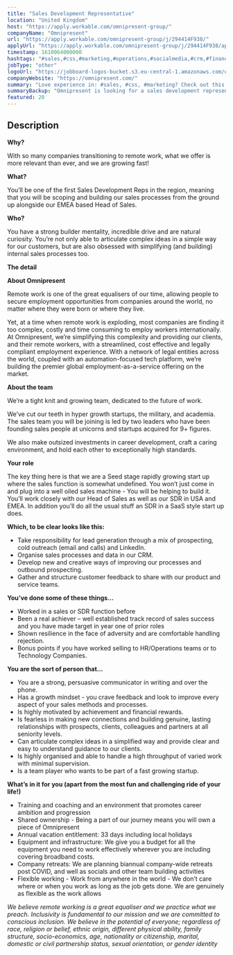 ```yaml
---
title: "Sales Development Representative"
location: "United Kingdom"
host: "https://apply.workable.com/omnipresent-group/"
companyName: "Omnipresent"
url: "https://apply.workable.com/omnipresent-group/j/294414F938/"
applyUrl: "https://apply.workable.com/omnipresent-group/j/294414F938/apply/"
timestamp: 1610064000000
hashtags: "#sales,#css,#marketing,#operations,#socialmedia,#crm,#finance"
jobType: "other"
logoUrl: "https://jobboard-logos-bucket.s3.eu-central-1.amazonaws.com/omnipresent"
companyWebsite: "https://omnipresent.com/"
summary: "Love experience in: #sales, #css, #marketing? Check out this job post!"
summaryBackup: "Omnipresent is looking for a sales development representative that has experience in: #sales, #css, #marketing."
featured: 20
---
```


## Description

**Why?**

With so many companies transitioning to remote work, what we offer is more relevant than ever, and we are growing fast!

**What?**

You’ll be one of the first Sales Development Reps in the region, meaning that you will be scoping and building our sales processes from the ground up alongside our EMEA based Head of Sales.

**Who?**

You have a strong builder mentality, incredible drive and are natural curiosity. You’re not only able to articulate complex ideas in a simple way for our customers, but are also obsessed with simplifying (and building) internal sales processes too.

**The detail**

**About Omnipresent**

Remote work is one of the great equalisers of our time, allowing people to secure employment opportunities from companies around the world, no matter where they were born or where they live.

Yet, at a time when remote work is exploding, most companies are finding it too complex, costly and time consuming to employ workers internationally. At Omnipresent, we’re simplifying this complexity and providing our clients, and their remote workers, with a streamlined, cost effective and legally compliant employment experience. With a network of legal entities across the world, coupled with an automation-focused tech platform, we’re building the premier global employment-as-a-service offering on the market.

**About the team**

We’re a tight knit and growing team, dedicated to the future of work.

We’ve cut our teeth in hyper growth startups, the military, and academia. The sales team you will be joining is led by two leaders who have been founding sales people at unicorns and startups acquired for 9+ figures.

We also make outsized investments in career development, craft a caring environment, and hold each other to exceptionally high standards.

**Your role**

The key thing here is that we are a Seed stage rapidly growing start up where the sales function is somewhat undefined. You won’t just come in and plug into a well oiled sales machine - You will be helping to build it. You’ll work closely with our Head of Sales as well as our SDR in USA and EMEA. In addition you’ll do all the usual stuff an SDR in a SaaS style start up does.

**Which, to be clear looks like this:**

*   Take responsibility for lead generation through a mix of prospecting, cold outreach (email and calls) and LinkedIn.
*   Organise sales processes and data in our CRM.
*   Develop new and creative ways of improving our processes and outbound prospecting.
*   Gather and structure customer feedback to share with our product and service teams.

**You’ve done some of these things...**

*   Worked in a sales or SDR function before
*   Been a real achiever – well established track record of sales success and you have made target in year one of prior roles
*   Shown resilience in the face of adversity and are comfortable handling rejection.
*   Bonus points if you have worked selling to HR/Operations teams or to Technology Companies.

**You are the sort of person that...**

*   You are a strong, persuasive communicator in writing and over the phone.
*   Has a growth mindset - you crave feedback and look to improve every aspect of your sales methods and processes.
*   Is highly motivated by achievement and financial rewards.
*   Is fearless in making new connections and building genuine, lasting relationships with prospects, clients, colleagues and partners at all seniority levels.
*   Can articulate complex ideas in a simplified way and provide clear and easy to understand guidance to our clients.
*   Is highly organised and able to handle a high throughput of varied work with minimal supervision.
*   Is a team player who wants to be part of a fast growing startup.

**What’s in it for you (apart from the most fun and challenging ride of your life!)**

*   Training and coaching and an environment that promotes career ambition and progression
*   Shared ownership - Being a part of our journey means you will own a piece of Omnipresent
*   Annual vacation entitlement: 33 days including local holidays
*   Equipment and infrastructure: We give you a budget for all the equipment you need to work effectively wherever you are including covering broadband costs.
*   Company retreats: We are planning biannual company-wide retreats post COVID, and well as socials and other team building activities
*   Flexible working - Work from anywhere in the world - We don’t care where or when you work as long as the job gets done. We are genuinely as flexible as the work allows

_We believe remote working is a great equaliser and we practice what we preach. Inclusivity is fundamental to our mission and we are committed to conscious inclusion. We believe in the potential of everyone; regardless of race, religion or belief, ethnic origin, different physical ability, family structure, socio-economics, age, nationality or citizenship, marital, domestic or civil partnership status, sexual orientation, or gender identity_
